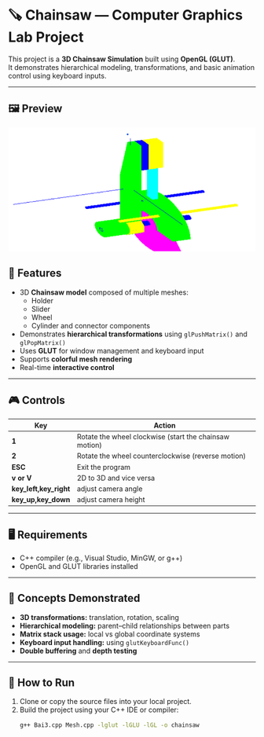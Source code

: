 # 🪚 Chainsaw — Computer Graphics Lab Project

This project is a **3D Chainsaw Simulation** built using **OpenGL (GLUT)**.  
It demonstrates hierarchical modeling, transformations, and basic animation control using keyboard inputs.

---

## 🖼️ Preview

![Chainsaw Preview](images/illustrate.png)



## 🧩 Features

- 3D **Chainsaw model** composed of multiple meshes:
  - Holder  
  - Slider  
  - Wheel  
  - Cylinder and connector components
- Demonstrates **hierarchical transformations** using `glPushMatrix()` and `glPopMatrix()`
- Uses **GLUT** for window management and keyboard input
- Supports **colorful mesh rendering**
- Real-time **interactive control**

---

## 🎮 Controls

| Key | Action |
|-----|---------|
| **1** | Rotate the wheel clockwise (start the chainsaw motion) |
| **2** | Rotate the wheel counterclockwise (reverse motion) |
| **ESC** | Exit the program |
| **v or V** | 2D to 3D and vice versa |
| **key_left,key_right** | adjust camera angle |
| **key_up,key_down** | adjust camera height |


---

## 🖥️ Requirements

- C++ compiler (e.g., Visual Studio, MinGW, or g++)
- OpenGL and GLUT libraries installed

---

## 🧠 Concepts Demonstrated

- **3D transformations:** translation, rotation, scaling  
- **Hierarchical modeling:** parent–child relationships between parts  
- **Matrix stack usage:** local vs global coordinate systems  
- **Keyboard input handling:** using `glutKeyboardFunc()`  
- **Double buffering** and **depth testing**

---

## 🚀 How to Run

1. Clone or copy the source files into your local project.
2. Build the project using your C++ IDE or compiler:
   ```bash
   g++ Bai3.cpp Mesh.cpp -lglut -lGLU -lGL -o chainsaw
